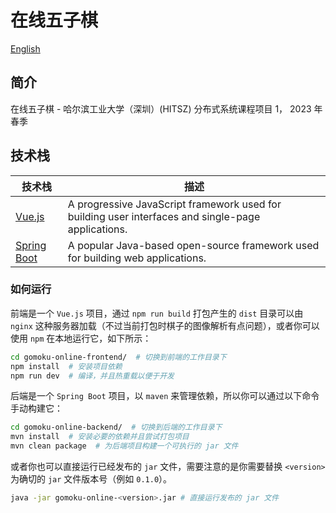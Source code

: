 # 在线五子棋

[English](README.md)

## 简介

在线五子棋 - 哈尔滨工业大学（深圳）(HITSZ) 分布式系统课程项目 1， 2023 年春季

## 技术栈

| 技术栈                                                | 描述                                                                                               |
| ----------------------------------------------------- | -------------------------------------------------------------------------------------------------- |
| [Vue.js](https://vuejs.org/)                          | A progressive JavaScript framework used for building user interfaces and single-page applications. |
| [Spring Boot](https://spring.io/projects/spring-boot) | A popular Java-based open-source framework used for building web applications.                     |

<!-- | [Mybatis](https://mybatis.org/mybatis-3/)             | A persistence framework with support for custom SQL, stored procedures and advanced mappings. | -->
<!-- | [MySQL](https://www.mysql.com/)                       | A relational database management system.                                                      | -->

### 如何运行

前端是一个 `Vue.js` 项目，通过 `npm run build` 打包产生的 `dist` 目录可以由 `nginx` 这种服务器加载（不过当前打包时棋子的图像解析有点问题），或者你可以使用 `npm` 在本地运行它，如下所示：

```sh
cd gomoku-online-frontend/  # 切换到前端的工作目录下
npm install  # 安装项目依赖
npm run dev  # 编译，并且热重载以便于开发
```

后端是一个 `Spring Boot` 项目，以 `maven` 来管理依赖，所以你可以通过以下命令手动构建它：

```sh
cd gomoku-online-backend/  # 切换到后端的工作目录下
mvn install  # 安装必要的依赖并且尝试打包项目
mvn clean package  # 为后端项目构建一个可执行的 jar 文件
```

或者你也可以直接运行已经发布的 `jar` 文件，需要注意的是你需要替换 `<version>` 为确切的 `jar` 文件版本号（例如 `0.1.0`）。

```sh
java -jar gomoku-online-<version>.jar # 直接运行发布的 jar 文件
```

